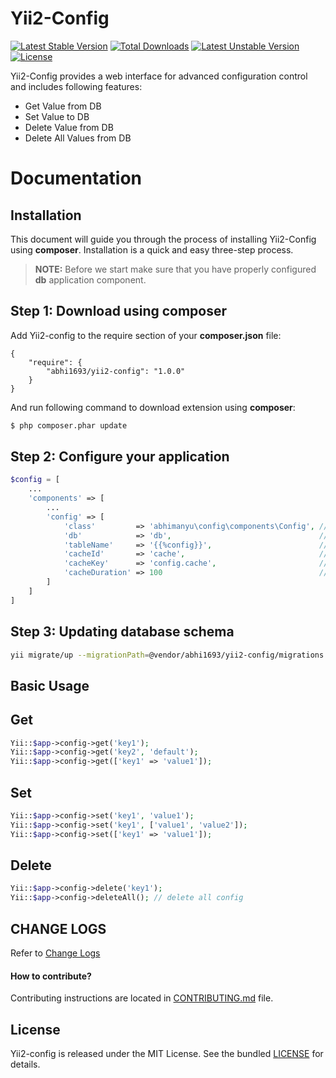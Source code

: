 Yii2-Config
===========

[![Latest Stable Version](https://poser.pugx.org/abhi1693/yii2-config/v/stable.svg)](https://packagist.org/packages/abhi1693/yii2-config) [![Total Downloads](https://poser.pugx.org/abhi1693/yii2-config/downloads.svg)](https://packagist.org/packages/abhi1693/yii2-config) [![Latest Unstable Version](https://poser.pugx.org/abhi1693/yii2-config/v/unstable.svg)](https://packagist.org/packages/abhi1693/yii2-config) [![License](https://poser.pugx.org/abhi1693/yii2-config/license.svg)](https://packagist.org/packages/abhi1693/yii2-config)

Yii2-Config provides a web interface for advanced configuration control and includes following features:

- Get Value from DB
- Set Value to DB
- Delete Value from DB
- Delete All Values from DB

Documentation
=============

## Installation

This document will guide you through the process of installing Yii2-Config using **composer**. Installation is a quick and
easy three-step process.

> **NOTE:** Before we start make sure that you have properly configured **db** application component.


Step 1: Download using composer
-------------------------------

Add Yii2-config to the require section of your **composer.json** file:

```
{
    "require": {
        "abhi1693/yii2-config": "1.0.0"
    }
}
```

And run following command to download extension using **composer**:

```bash
$ php composer.phar update
```

Step 2: Configure your application
----------------------------------

```php
$config = [
    ...
    'components' => [
        ...
        'config' => [
            'class'         => 'abhimanyu\config\components\Config', // Class (Required)
            'db'            => 'db',                                 // Database Connection ID (Optional)
            'tableName'     => '{{%config}}',                        // Table Name (Optioanl)
            'cacheId'       => 'cache',                              // Cache Id. Defaults to NULL (Optional)
            'cacheKey'      => 'config.cache',                       // Key identifying the cache value (Required only if cacheId is set)
            'cacheDuration' => 100                                   // Cache Expiration time in seconds. 0 means never expire. Defaults to 0 (Optional)
        ]
    ]
]
```

Step 3: Updating database schema
--------------------------------

```bash
yii migrate/up --migrationPath=@vendor/abhi1693/yii2-config/migrations
```


## Basic Usage

Get
---
```php
Yii::$app->config->get('key1');
Yii::$app->config->get('key2', 'default');
Yii::$app->config->get(['key1' => 'value1']);
```

Set
---
```php
Yii::$app->config->set('key1', 'value1');
Yii::$app->config->set('key1', ['value1', 'value2']);
Yii::$app->config->set(['key1' => 'value1']);
```

Delete
------
```php
Yii::$app->config->delete('key1');
Yii::$app->config->deleteAll(); // delete all config
```

## CHANGE LOGS

Refer to [Change Logs](CHANGE.md)

#### How to contribute?

Contributing instructions are located in [CONTRIBUTING.md](CONTRIBUTING.md) file.

## License

Yii2-config is released under the MIT License. See the bundled [LICENSE](LICENSE) for details.
